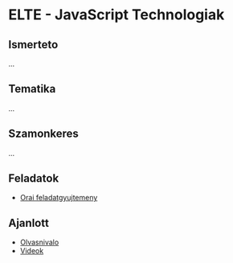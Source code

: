 # **ELTE - JavaScript Technologiak**

## Ismerteto
...

## Tematika
...

## Szamonkeres
...

## Feladatok
* [Orai feladatgyujtemeny](https://github.com/stoiet/elte-jstech-exercises)

## Ajanlott
* [Olvasnivalo](https://github.com/stoiet/elte-jstech-overview/READINGS.md)
* [Videok](https://github.com/stoiet/elte-jstech-overview/VIDEOS.md)
